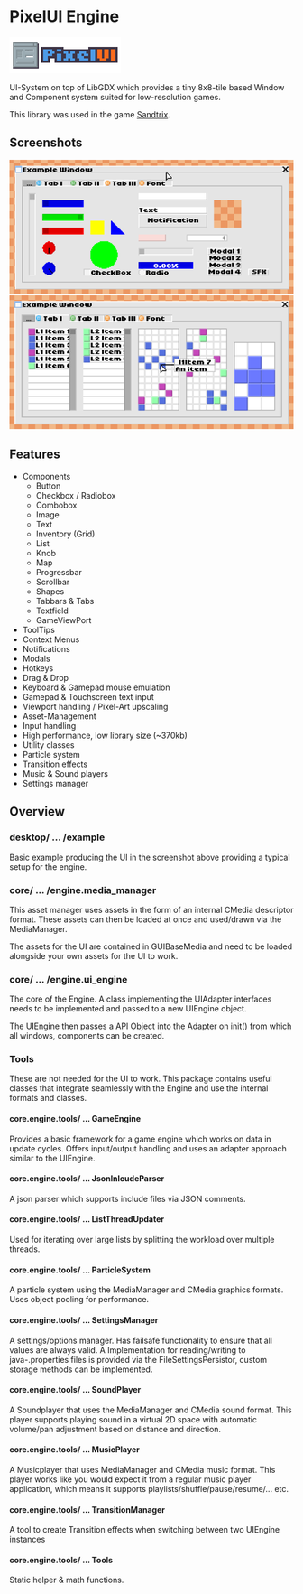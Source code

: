# PixelUI Engine
![](logo.png)

UI-System on top of LibGDX which provides a tiny 8x8-tile based Window and Component system suited for low-resolution games. 

This library was used in the game [Sandtrix](https://www.sandtrix.net).

## Screenshots
![](screenshot_1.png)
![](screenshot_2.png)

## Features
- Components
  - Button
  - Checkbox / Radiobox
  - Combobox
  - Image
  - Text
  - Inventory (Grid)
  - List
  - Knob
  - Map
  - Progressbar
  - Scrollbar
  - Shapes
  - Tabbars & Tabs
  - Textfield
  - GameViewPort
 - ToolTips
 - Context Menus
 - Notifications
 - Modals
 - Hotkeys
 - Drag & Drop
 - Keyboard & Gamepad mouse emulation
 - Gamepad & Touchscreen text input
 - Viewport handling / Pixel-Art upscaling
 - Asset-Management
 - Input handling
 - High performance, low library size (~370kb)
 - Utility classes
  - Particle system
  - Transition effects
  - Music & Sound players
  - Settings manager



## Overview
### desktop/ ... /example

Basic example producing the UI in the screenshot above providing a typical setup for the engine.

### core/ ... /engine.media_manager

This asset manager uses assets in the form of an internal CMedia descriptor format.
These assets can then be loaded at once and used/drawn via the MediaManager.

The assets for the UI are contained in GUIBaseMedia and need to be loaded alongside your own assets for the UI to work.

### core/ ... /engine.ui_engine

The core of the Engine. A class implementing the UIAdapter interfaces needs to be implemented and passed to a new UIEngine object. 

The UIEngine then passes a API Object into the Adapter on init() from which all windows, components can be created.

### Tools

These are not needed for the UI to work.
This package contains useful classes that integrate seamlessly with the Engine and use the internal formats and classes.

#### core.engine.tools/ ... GameEngine

Provides a basic framework for a game engine which works on data in update cycles. 
Offers input/output handling and uses an adapter approach similar to the UIEngine.

#### core.engine.tools/ ... JsonInlcudeParser

A json parser which supports include files via JSON comments.

#### core.engine.tools/ ... ListThreadUpdater

Used for iterating over large lists by splitting the workload over multiple threads.

#### core.engine.tools/ ... ParticleSystem

A particle system using the MediaManager and CMedia graphics formats. Uses object pooling for performance.

#### core.engine.tools/ ... SettingsManager

A settings/options manager. Has failsafe functionality to ensure that all values are always valid.
A Implementation for reading/writing to java-.properties files is provided via the FileSettingsPersistor, custom storage methods can be implemented.

#### core.engine.tools/ ... SoundPlayer

A Soundplayer that uses the MediaManager and CMedia sound format.
This player supports playing sound in a virtual 2D space with automatic volume/pan adjustment based on distance and direction.

#### core.engine.tools/ ... MusicPlayer

A Musicplayer that uses MediaManager and CMedia music format.
This player works like you would expect it from a regular music player application, which means it supports playlists/shuffle/pause/resume/... etc.

#### core.engine.tools/ ... TransitionManager

A tool to create Transition effects when switching between two UIEngine instances

#### core.engine.tools/ ... Tools

Static helper & math functions.
